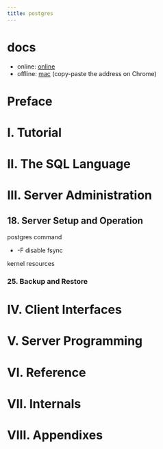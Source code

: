 ```yaml
---
title: postgres
---
```

# docs
- online: [online](http://www.postgresql.org/docs/9.4/static/index.html)
- offline: [mac](file:///usr/local/opt/postgresql/share/doc/postgresql/html/index.html) (copy-paste the address on Chrome)

# Preface

# I. Tutorial

# II. The SQL Language

# III. Server Administration

## 18. Server Setup and Operation

postgres command
- -F disable fsync

kernel resources

### 25. Backup and Restore



# IV. Client Interfaces

# V. Server Programming

# VI. Reference

# VII. Internals

# VIII. Appendixes

